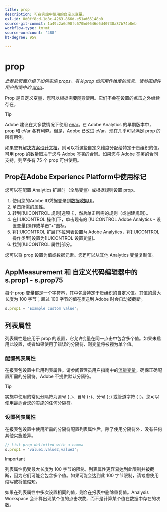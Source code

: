 ```yaml
---
title: prop
description: 可在实施中使用的自定义变量。
exl-id: 0d0ff8cd-1d8c-4263-866d-e51ad66148b0
source-git-commit: 1a49c2a6d90fc670bd0646d6d40738a87b74b8eb
workflow-type: tm+mt
source-wordcount: '488'
ht-degree: 95%

---
```


# prop

*此帮助页面介绍了如何实施 props。有关 prop 如何用作维度的信息，请参阅组件用户指南中的 [prop](/help/components/dimensions/prop.md)。*

Prop 是自定义变量，您可以根据需要随意使用。它们不会在设置的点击之外继续存在。

>[!TIP]
>
>Adobe 建议在大多数情况下使用 [eVar](evar.md)。在 Adobe Analytics 的早期版本中，prop 和 eVar 各有利弊。但是，Adobe 已改进 eVar，现在几乎可以满足 prop 的所有用例。

如果您有[解决方案设计文档](/help/implement/prepare/solution-design.md)，则可以将这些自定义维度分配给特定于贵组织的值。可用 prop 的数量取决于您与 Adobe 签署的合同。如果您与 Adobe 签署的合同支持，则至多有 75 个 prop 可供使用。

## Prop在Adobe Experience Platform中使用标记

您可以在配置 Analytics 扩展时（全局变量）或根据规则设置 prop。

1. 使用您的Adobe ID凭据登录到[数据收集UI](https://experience.adobe.com/data-collection)。
2. 单击所需的属性。
3. 转到[!UICONTROL 规则]选项卡，然后单击所需的规则（或创建规则）。
4. 在[!UICONTROL 操作]下，单击现有的 [!UICONTROL Adobe Analytics - 设置变量]操作或单击“+”图标。
5. 将[!UICONTROL 扩展]下拉列表设置为 Adobe Analytics，将[!UICONTROL 操作类型]设置为[!UICONTROL 设置变量]。
6. 找到[!UICONTROL 属性]部分。

您可以将 prop 设置为值或数据元素。您还可以从其他 Analytics 变量复制值。

## AppMeasurement 和 自定义代码编辑器中的 s.prop1 - s.prop75

每个 prop 变量都是一个字符串，其中包含特定于贵组织的自定义值。其值的最大长度为 100 字节；超过 100 字节的值在发送到 Adobe 时会自动被截断。

```js
s.prop1 = "Example custom value";
```

## 列表属性

列表属性是应用于 prop 的设置，它允许变量在同一点击中包含多个值。如果未启用此设置，或者如果使用了错误的分隔符，则变量将被视为单个值。

### 配置列表属性

在报表包设置中启用列表属性。请参阅管理员用户指南中的[流量变量](/help/admin/admin/c-traffic-variables/traffic-var.md)。确保正确配置所需的分隔符。Adobe 不提供默认分隔符。

>[!TIP]
>
>实施中使用的常见分隔符为逗号 (`,`)、冒号 (`:`)、分号 (`;`) 或管道字符 (`|`)。您可以使用最适合您的实施的任何分隔符。

### 设置列表属性

在报表包设置中使用所需的分隔符配置列表属性后，除了使用分隔符外，没有任何其他实施差异。

```js
// List prop delimited with a comma
s.prop1 = "value1,value2,value3";
```

>[!IMPORTANT]
>
>列表属性仍受最大长度为 100 字节的限制。列表属性更容易达到此限制并被截断，因为它们可能会包含多个值。如果可能会达到此 100 字节限制，请考虑使用缩写或将值缩短。

如果在列表属性中多次设置相同的值，则会在报表中删除重复值。Analysis Workspace 会计算出现某个值的点击次数，而不是计算某个值在数据中存在的次数。
